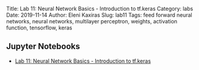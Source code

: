 Title: Lab 11: Neural Network Basics - Introduction to tf.keras
Category: labs
Date: 2019-11-14
Author: Eleni Kaxiras
Slug: lab11
Tags: feed forward neural networks, neural networks, multilayer perceptron, weights, activation function, tensorflow, keras


## Jupyter Notebooks
- [Lab 11: Neural Network Basics - Introduction to tf.keras]({static}notes/lab11_MLP_solutions_part1.ipynb)
